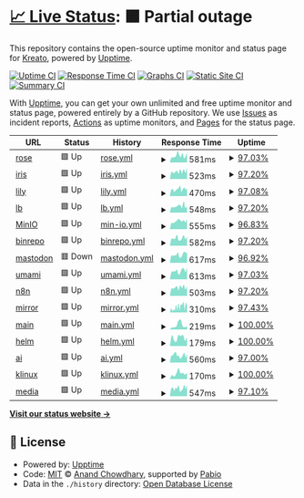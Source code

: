 # [📈 Live Status](https://status.krea.to): <!--live status--> **🟧 Partial outage**

This repository contains the open-source uptime monitor and status page for [Kreato](https://krea.to), powered by [Upptime](https://github.com/upptime/upptime).

[![Uptime CI](https://github.com/kreatoo/status.krea.to/workflows/Uptime%20CI/badge.svg)](https://github.com/kreatoo/status.krea.to/actions?query=workflow%3A%22Uptime+CI%22)
[![Response Time CI](https://github.com/kreatoo/status.krea.to/workflows/Response%20Time%20CI/badge.svg)](https://github.com/kreatoo/status.krea.to/actions?query=workflow%3A%22Response+Time+CI%22)
[![Graphs CI](https://github.com/kreatoo/status.krea.to/workflows/Graphs%20CI/badge.svg)](https://github.com/kreatoo/status.krea.to/actions?query=workflow%3A%22Graphs+CI%22)
[![Static Site CI](https://github.com/kreatoo/status.krea.to/workflows/Static%20Site%20CI/badge.svg)](https://github.com/kreatoo/status.krea.to/actions?query=workflow%3A%22Static+Site+CI%22)
[![Summary CI](https://github.com/kreatoo/status.krea.to/workflows/Summary%20CI/badge.svg)](https://github.com/kreatoo/status.krea.to/actions?query=workflow%3A%22Summary+CI%22)

With [Upptime](https://upptime.js.org), you can get your own unlimited and free uptime monitor and status page, powered entirely by a GitHub repository. We use [Issues](https://github.com/kreatoo/status.krea.to/issues) as incident reports, [Actions](https://github.com/kreatoo/status.krea.to/actions) as uptime monitors, and [Pages](https://status.krea.to) for the status page.

<!--start: status pages-->
<!-- This summary is generated by Upptime (https://github.com/upptime/upptime) -->
<!-- Do not edit this manually, your changes will be overwritten -->
<!-- prettier-ignore -->
| URL | Status | History | Response Time | Uptime |
| --- | ------ | ------- | ------------- | ------ |
| <img alt="" src="https://icons.duckduckgo.com/ip3/rose.krea.to.ico" height="13"> [rose](https://rose.krea.to) | 🟩 Up | [rose.yml](https://github.com/kreatoo/status.krea.to/commits/HEAD/history/rose.yml) | <details><summary><img alt="Response time graph" src="./graphs/rose/response-time-week.png" height="20"> 581ms</summary><br><a href="https://status.krea.to/history/rose"><img alt="Response time 613" src="https://img.shields.io/endpoint?url=https%3A%2F%2Fraw.githubusercontent.com%2Fkreatoo%2Fstatus.krea.to%2FHEAD%2Fapi%2Frose%2Fresponse-time.json"></a><br><a href="https://status.krea.to/history/rose"><img alt="24-hour response time 830" src="https://img.shields.io/endpoint?url=https%3A%2F%2Fraw.githubusercontent.com%2Fkreatoo%2Fstatus.krea.to%2FHEAD%2Fapi%2Frose%2Fresponse-time-day.json"></a><br><a href="https://status.krea.to/history/rose"><img alt="7-day response time 581" src="https://img.shields.io/endpoint?url=https%3A%2F%2Fraw.githubusercontent.com%2Fkreatoo%2Fstatus.krea.to%2FHEAD%2Fapi%2Frose%2Fresponse-time-week.json"></a><br><a href="https://status.krea.to/history/rose"><img alt="30-day response time 613" src="https://img.shields.io/endpoint?url=https%3A%2F%2Fraw.githubusercontent.com%2Fkreatoo%2Fstatus.krea.to%2FHEAD%2Fapi%2Frose%2Fresponse-time-month.json"></a><br><a href="https://status.krea.to/history/rose"><img alt="1-year response time 613" src="https://img.shields.io/endpoint?url=https%3A%2F%2Fraw.githubusercontent.com%2Fkreatoo%2Fstatus.krea.to%2FHEAD%2Fapi%2Frose%2Fresponse-time-year.json"></a></details> | <details><summary><a href="https://status.krea.to/history/rose">97.03%</a></summary><a href="https://status.krea.to/history/rose"><img alt="All-time uptime 98.53%" src="https://img.shields.io/endpoint?url=https%3A%2F%2Fraw.githubusercontent.com%2Fkreatoo%2Fstatus.krea.to%2FHEAD%2Fapi%2Frose%2Fuptime.json"></a><br><a href="https://status.krea.to/history/rose"><img alt="24-hour uptime 100.00%" src="https://img.shields.io/endpoint?url=https%3A%2F%2Fraw.githubusercontent.com%2Fkreatoo%2Fstatus.krea.to%2FHEAD%2Fapi%2Frose%2Fuptime-day.json"></a><br><a href="https://status.krea.to/history/rose"><img alt="7-day uptime 97.03%" src="https://img.shields.io/endpoint?url=https%3A%2F%2Fraw.githubusercontent.com%2Fkreatoo%2Fstatus.krea.to%2FHEAD%2Fapi%2Frose%2Fuptime-week.json"></a><br><a href="https://status.krea.to/history/rose"><img alt="30-day uptime 98.53%" src="https://img.shields.io/endpoint?url=https%3A%2F%2Fraw.githubusercontent.com%2Fkreatoo%2Fstatus.krea.to%2FHEAD%2Fapi%2Frose%2Fuptime-month.json"></a><br><a href="https://status.krea.to/history/rose"><img alt="1-year uptime 98.53%" src="https://img.shields.io/endpoint?url=https%3A%2F%2Fraw.githubusercontent.com%2Fkreatoo%2Fstatus.krea.to%2FHEAD%2Fapi%2Frose%2Fuptime-year.json"></a></details>
| <img alt="" src="https://icons.duckduckgo.com/ip3/iris.krea.to.ico" height="13"> [iris](https://iris.krea.to) | 🟩 Up | [iris.yml](https://github.com/kreatoo/status.krea.to/commits/HEAD/history/iris.yml) | <details><summary><img alt="Response time graph" src="./graphs/iris/response-time-week.png" height="20"> 523ms</summary><br><a href="https://status.krea.to/history/iris"><img alt="Response time 564" src="https://img.shields.io/endpoint?url=https%3A%2F%2Fraw.githubusercontent.com%2Fkreatoo%2Fstatus.krea.to%2FHEAD%2Fapi%2Firis%2Fresponse-time.json"></a><br><a href="https://status.krea.to/history/iris"><img alt="24-hour response time 771" src="https://img.shields.io/endpoint?url=https%3A%2F%2Fraw.githubusercontent.com%2Fkreatoo%2Fstatus.krea.to%2FHEAD%2Fapi%2Firis%2Fresponse-time-day.json"></a><br><a href="https://status.krea.to/history/iris"><img alt="7-day response time 523" src="https://img.shields.io/endpoint?url=https%3A%2F%2Fraw.githubusercontent.com%2Fkreatoo%2Fstatus.krea.to%2FHEAD%2Fapi%2Firis%2Fresponse-time-week.json"></a><br><a href="https://status.krea.to/history/iris"><img alt="30-day response time 564" src="https://img.shields.io/endpoint?url=https%3A%2F%2Fraw.githubusercontent.com%2Fkreatoo%2Fstatus.krea.to%2FHEAD%2Fapi%2Firis%2Fresponse-time-month.json"></a><br><a href="https://status.krea.to/history/iris"><img alt="1-year response time 564" src="https://img.shields.io/endpoint?url=https%3A%2F%2Fraw.githubusercontent.com%2Fkreatoo%2Fstatus.krea.to%2FHEAD%2Fapi%2Firis%2Fresponse-time-year.json"></a></details> | <details><summary><a href="https://status.krea.to/history/iris">97.20%</a></summary><a href="https://status.krea.to/history/iris"><img alt="All-time uptime 98.55%" src="https://img.shields.io/endpoint?url=https%3A%2F%2Fraw.githubusercontent.com%2Fkreatoo%2Fstatus.krea.to%2FHEAD%2Fapi%2Firis%2Fuptime.json"></a><br><a href="https://status.krea.to/history/iris"><img alt="24-hour uptime 100.00%" src="https://img.shields.io/endpoint?url=https%3A%2F%2Fraw.githubusercontent.com%2Fkreatoo%2Fstatus.krea.to%2FHEAD%2Fapi%2Firis%2Fuptime-day.json"></a><br><a href="https://status.krea.to/history/iris"><img alt="7-day uptime 97.20%" src="https://img.shields.io/endpoint?url=https%3A%2F%2Fraw.githubusercontent.com%2Fkreatoo%2Fstatus.krea.to%2FHEAD%2Fapi%2Firis%2Fuptime-week.json"></a><br><a href="https://status.krea.to/history/iris"><img alt="30-day uptime 98.55%" src="https://img.shields.io/endpoint?url=https%3A%2F%2Fraw.githubusercontent.com%2Fkreatoo%2Fstatus.krea.to%2FHEAD%2Fapi%2Firis%2Fuptime-month.json"></a><br><a href="https://status.krea.to/history/iris"><img alt="1-year uptime 98.55%" src="https://img.shields.io/endpoint?url=https%3A%2F%2Fraw.githubusercontent.com%2Fkreatoo%2Fstatus.krea.to%2FHEAD%2Fapi%2Firis%2Fuptime-year.json"></a></details>
| <img alt="" src="https://icons.duckduckgo.com/ip3/lily.krea.to.ico" height="13"> [lily](https://lily.krea.to) | 🟩 Up | [lily.yml](https://github.com/kreatoo/status.krea.to/commits/HEAD/history/lily.yml) | <details><summary><img alt="Response time graph" src="./graphs/lily/response-time-week.png" height="20"> 470ms</summary><br><a href="https://status.krea.to/history/lily"><img alt="Response time 518" src="https://img.shields.io/endpoint?url=https%3A%2F%2Fraw.githubusercontent.com%2Fkreatoo%2Fstatus.krea.to%2FHEAD%2Fapi%2Flily%2Fresponse-time.json"></a><br><a href="https://status.krea.to/history/lily"><img alt="24-hour response time 543" src="https://img.shields.io/endpoint?url=https%3A%2F%2Fraw.githubusercontent.com%2Fkreatoo%2Fstatus.krea.to%2FHEAD%2Fapi%2Flily%2Fresponse-time-day.json"></a><br><a href="https://status.krea.to/history/lily"><img alt="7-day response time 470" src="https://img.shields.io/endpoint?url=https%3A%2F%2Fraw.githubusercontent.com%2Fkreatoo%2Fstatus.krea.to%2FHEAD%2Fapi%2Flily%2Fresponse-time-week.json"></a><br><a href="https://status.krea.to/history/lily"><img alt="30-day response time 518" src="https://img.shields.io/endpoint?url=https%3A%2F%2Fraw.githubusercontent.com%2Fkreatoo%2Fstatus.krea.to%2FHEAD%2Fapi%2Flily%2Fresponse-time-month.json"></a><br><a href="https://status.krea.to/history/lily"><img alt="1-year response time 518" src="https://img.shields.io/endpoint?url=https%3A%2F%2Fraw.githubusercontent.com%2Fkreatoo%2Fstatus.krea.to%2FHEAD%2Fapi%2Flily%2Fresponse-time-year.json"></a></details> | <details><summary><a href="https://status.krea.to/history/lily">97.08%</a></summary><a href="https://status.krea.to/history/lily"><img alt="All-time uptime 98.55%" src="https://img.shields.io/endpoint?url=https%3A%2F%2Fraw.githubusercontent.com%2Fkreatoo%2Fstatus.krea.to%2FHEAD%2Fapi%2Flily%2Fuptime.json"></a><br><a href="https://status.krea.to/history/lily"><img alt="24-hour uptime 100.00%" src="https://img.shields.io/endpoint?url=https%3A%2F%2Fraw.githubusercontent.com%2Fkreatoo%2Fstatus.krea.to%2FHEAD%2Fapi%2Flily%2Fuptime-day.json"></a><br><a href="https://status.krea.to/history/lily"><img alt="7-day uptime 97.08%" src="https://img.shields.io/endpoint?url=https%3A%2F%2Fraw.githubusercontent.com%2Fkreatoo%2Fstatus.krea.to%2FHEAD%2Fapi%2Flily%2Fuptime-week.json"></a><br><a href="https://status.krea.to/history/lily"><img alt="30-day uptime 98.55%" src="https://img.shields.io/endpoint?url=https%3A%2F%2Fraw.githubusercontent.com%2Fkreatoo%2Fstatus.krea.to%2FHEAD%2Fapi%2Flily%2Fuptime-month.json"></a><br><a href="https://status.krea.to/history/lily"><img alt="1-year uptime 98.55%" src="https://img.shields.io/endpoint?url=https%3A%2F%2Fraw.githubusercontent.com%2Fkreatoo%2Fstatus.krea.to%2FHEAD%2Fapi%2Flily%2Fuptime-year.json"></a></details>
| <img alt="" src="https://icons.duckduckgo.com/ip3/lb.krea.to.ico" height="13"> [lb](https://lb.krea.to) | 🟩 Up | [lb.yml](https://github.com/kreatoo/status.krea.to/commits/HEAD/history/lb.yml) | <details><summary><img alt="Response time graph" src="./graphs/lb/response-time-week.png" height="20"> 548ms</summary><br><a href="https://status.krea.to/history/lb"><img alt="Response time 549" src="https://img.shields.io/endpoint?url=https%3A%2F%2Fraw.githubusercontent.com%2Fkreatoo%2Fstatus.krea.to%2FHEAD%2Fapi%2Flb%2Fresponse-time.json"></a><br><a href="https://status.krea.to/history/lb"><img alt="24-hour response time 538" src="https://img.shields.io/endpoint?url=https%3A%2F%2Fraw.githubusercontent.com%2Fkreatoo%2Fstatus.krea.to%2FHEAD%2Fapi%2Flb%2Fresponse-time-day.json"></a><br><a href="https://status.krea.to/history/lb"><img alt="7-day response time 548" src="https://img.shields.io/endpoint?url=https%3A%2F%2Fraw.githubusercontent.com%2Fkreatoo%2Fstatus.krea.to%2FHEAD%2Fapi%2Flb%2Fresponse-time-week.json"></a><br><a href="https://status.krea.to/history/lb"><img alt="30-day response time 549" src="https://img.shields.io/endpoint?url=https%3A%2F%2Fraw.githubusercontent.com%2Fkreatoo%2Fstatus.krea.to%2FHEAD%2Fapi%2Flb%2Fresponse-time-month.json"></a><br><a href="https://status.krea.to/history/lb"><img alt="1-year response time 549" src="https://img.shields.io/endpoint?url=https%3A%2F%2Fraw.githubusercontent.com%2Fkreatoo%2Fstatus.krea.to%2FHEAD%2Fapi%2Flb%2Fresponse-time-year.json"></a></details> | <details><summary><a href="https://status.krea.to/history/lb">97.20%</a></summary><a href="https://status.krea.to/history/lb"><img alt="All-time uptime 98.59%" src="https://img.shields.io/endpoint?url=https%3A%2F%2Fraw.githubusercontent.com%2Fkreatoo%2Fstatus.krea.to%2FHEAD%2Fapi%2Flb%2Fuptime.json"></a><br><a href="https://status.krea.to/history/lb"><img alt="24-hour uptime 100.00%" src="https://img.shields.io/endpoint?url=https%3A%2F%2Fraw.githubusercontent.com%2Fkreatoo%2Fstatus.krea.to%2FHEAD%2Fapi%2Flb%2Fuptime-day.json"></a><br><a href="https://status.krea.to/history/lb"><img alt="7-day uptime 97.20%" src="https://img.shields.io/endpoint?url=https%3A%2F%2Fraw.githubusercontent.com%2Fkreatoo%2Fstatus.krea.to%2FHEAD%2Fapi%2Flb%2Fuptime-week.json"></a><br><a href="https://status.krea.to/history/lb"><img alt="30-day uptime 98.59%" src="https://img.shields.io/endpoint?url=https%3A%2F%2Fraw.githubusercontent.com%2Fkreatoo%2Fstatus.krea.to%2FHEAD%2Fapi%2Flb%2Fuptime-month.json"></a><br><a href="https://status.krea.to/history/lb"><img alt="1-year uptime 98.59%" src="https://img.shields.io/endpoint?url=https%3A%2F%2Fraw.githubusercontent.com%2Fkreatoo%2Fstatus.krea.to%2FHEAD%2Fapi%2Flb%2Fuptime-year.json"></a></details>
| <img alt="" src="https://icons.duckduckgo.com/ip3/s3.krea.to.ico" height="13"> [MinIO](https://s3.krea.to) | 🟩 Up | [min-io.yml](https://github.com/kreatoo/status.krea.to/commits/HEAD/history/min-io.yml) | <details><summary><img alt="Response time graph" src="./graphs/min-io/response-time-week.png" height="20"> 555ms</summary><br><a href="https://status.krea.to/history/min-io"><img alt="Response time 596" src="https://img.shields.io/endpoint?url=https%3A%2F%2Fraw.githubusercontent.com%2Fkreatoo%2Fstatus.krea.to%2FHEAD%2Fapi%2Fmin-io%2Fresponse-time.json"></a><br><a href="https://status.krea.to/history/min-io"><img alt="24-hour response time 692" src="https://img.shields.io/endpoint?url=https%3A%2F%2Fraw.githubusercontent.com%2Fkreatoo%2Fstatus.krea.to%2FHEAD%2Fapi%2Fmin-io%2Fresponse-time-day.json"></a><br><a href="https://status.krea.to/history/min-io"><img alt="7-day response time 555" src="https://img.shields.io/endpoint?url=https%3A%2F%2Fraw.githubusercontent.com%2Fkreatoo%2Fstatus.krea.to%2FHEAD%2Fapi%2Fmin-io%2Fresponse-time-week.json"></a><br><a href="https://status.krea.to/history/min-io"><img alt="30-day response time 596" src="https://img.shields.io/endpoint?url=https%3A%2F%2Fraw.githubusercontent.com%2Fkreatoo%2Fstatus.krea.to%2FHEAD%2Fapi%2Fmin-io%2Fresponse-time-month.json"></a><br><a href="https://status.krea.to/history/min-io"><img alt="1-year response time 596" src="https://img.shields.io/endpoint?url=https%3A%2F%2Fraw.githubusercontent.com%2Fkreatoo%2Fstatus.krea.to%2FHEAD%2Fapi%2Fmin-io%2Fresponse-time-year.json"></a></details> | <details><summary><a href="https://status.krea.to/history/min-io">96.83%</a></summary><a href="https://status.krea.to/history/min-io"><img alt="All-time uptime 90.93%" src="https://img.shields.io/endpoint?url=https%3A%2F%2Fraw.githubusercontent.com%2Fkreatoo%2Fstatus.krea.to%2FHEAD%2Fapi%2Fmin-io%2Fuptime.json"></a><br><a href="https://status.krea.to/history/min-io"><img alt="24-hour uptime 100.00%" src="https://img.shields.io/endpoint?url=https%3A%2F%2Fraw.githubusercontent.com%2Fkreatoo%2Fstatus.krea.to%2FHEAD%2Fapi%2Fmin-io%2Fuptime-day.json"></a><br><a href="https://status.krea.to/history/min-io"><img alt="7-day uptime 96.83%" src="https://img.shields.io/endpoint?url=https%3A%2F%2Fraw.githubusercontent.com%2Fkreatoo%2Fstatus.krea.to%2FHEAD%2Fapi%2Fmin-io%2Fuptime-week.json"></a><br><a href="https://status.krea.to/history/min-io"><img alt="30-day uptime 90.93%" src="https://img.shields.io/endpoint?url=https%3A%2F%2Fraw.githubusercontent.com%2Fkreatoo%2Fstatus.krea.to%2FHEAD%2Fapi%2Fmin-io%2Fuptime-month.json"></a><br><a href="https://status.krea.to/history/min-io"><img alt="1-year uptime 90.93%" src="https://img.shields.io/endpoint?url=https%3A%2F%2Fraw.githubusercontent.com%2Fkreatoo%2Fstatus.krea.to%2FHEAD%2Fapi%2Fmin-io%2Fuptime-year.json"></a></details>
| <img alt="" src="https://icons.duckduckgo.com/ip3/bin.kreato.dev.ico" height="13"> [binrepo](https://bin.kreato.dev) | 🟩 Up | [binrepo.yml](https://github.com/kreatoo/status.krea.to/commits/HEAD/history/binrepo.yml) | <details><summary><img alt="Response time graph" src="./graphs/binrepo/response-time-week.png" height="20"> 582ms</summary><br><a href="https://status.krea.to/history/binrepo"><img alt="Response time 617" src="https://img.shields.io/endpoint?url=https%3A%2F%2Fraw.githubusercontent.com%2Fkreatoo%2Fstatus.krea.to%2FHEAD%2Fapi%2Fbinrepo%2Fresponse-time.json"></a><br><a href="https://status.krea.to/history/binrepo"><img alt="24-hour response time 676" src="https://img.shields.io/endpoint?url=https%3A%2F%2Fraw.githubusercontent.com%2Fkreatoo%2Fstatus.krea.to%2FHEAD%2Fapi%2Fbinrepo%2Fresponse-time-day.json"></a><br><a href="https://status.krea.to/history/binrepo"><img alt="7-day response time 582" src="https://img.shields.io/endpoint?url=https%3A%2F%2Fraw.githubusercontent.com%2Fkreatoo%2Fstatus.krea.to%2FHEAD%2Fapi%2Fbinrepo%2Fresponse-time-week.json"></a><br><a href="https://status.krea.to/history/binrepo"><img alt="30-day response time 617" src="https://img.shields.io/endpoint?url=https%3A%2F%2Fraw.githubusercontent.com%2Fkreatoo%2Fstatus.krea.to%2FHEAD%2Fapi%2Fbinrepo%2Fresponse-time-month.json"></a><br><a href="https://status.krea.to/history/binrepo"><img alt="1-year response time 617" src="https://img.shields.io/endpoint?url=https%3A%2F%2Fraw.githubusercontent.com%2Fkreatoo%2Fstatus.krea.to%2FHEAD%2Fapi%2Fbinrepo%2Fresponse-time-year.json"></a></details> | <details><summary><a href="https://status.krea.to/history/binrepo">97.20%</a></summary><a href="https://status.krea.to/history/binrepo"><img alt="All-time uptime 98.61%" src="https://img.shields.io/endpoint?url=https%3A%2F%2Fraw.githubusercontent.com%2Fkreatoo%2Fstatus.krea.to%2FHEAD%2Fapi%2Fbinrepo%2Fuptime.json"></a><br><a href="https://status.krea.to/history/binrepo"><img alt="24-hour uptime 100.00%" src="https://img.shields.io/endpoint?url=https%3A%2F%2Fraw.githubusercontent.com%2Fkreatoo%2Fstatus.krea.to%2FHEAD%2Fapi%2Fbinrepo%2Fuptime-day.json"></a><br><a href="https://status.krea.to/history/binrepo"><img alt="7-day uptime 97.20%" src="https://img.shields.io/endpoint?url=https%3A%2F%2Fraw.githubusercontent.com%2Fkreatoo%2Fstatus.krea.to%2FHEAD%2Fapi%2Fbinrepo%2Fuptime-week.json"></a><br><a href="https://status.krea.to/history/binrepo"><img alt="30-day uptime 98.61%" src="https://img.shields.io/endpoint?url=https%3A%2F%2Fraw.githubusercontent.com%2Fkreatoo%2Fstatus.krea.to%2FHEAD%2Fapi%2Fbinrepo%2Fuptime-month.json"></a><br><a href="https://status.krea.to/history/binrepo"><img alt="1-year uptime 98.61%" src="https://img.shields.io/endpoint?url=https%3A%2F%2Fraw.githubusercontent.com%2Fkreatoo%2Fstatus.krea.to%2FHEAD%2Fapi%2Fbinrepo%2Fuptime-year.json"></a></details>
| <img alt="" src="https://icons.duckduckgo.com/ip3/m.kreato.dev.ico" height="13"> [mastodon](https://m.kreato.dev) | 🟥 Down | [mastodon.yml](https://github.com/kreatoo/status.krea.to/commits/HEAD/history/mastodon.yml) | <details><summary><img alt="Response time graph" src="./graphs/mastodon/response-time-week.png" height="20"> 617ms</summary><br><a href="https://status.krea.to/history/mastodon"><img alt="Response time 770" src="https://img.shields.io/endpoint?url=https%3A%2F%2Fraw.githubusercontent.com%2Fkreatoo%2Fstatus.krea.to%2FHEAD%2Fapi%2Fmastodon%2Fresponse-time.json"></a><br><a href="https://status.krea.to/history/mastodon"><img alt="24-hour response time 628" src="https://img.shields.io/endpoint?url=https%3A%2F%2Fraw.githubusercontent.com%2Fkreatoo%2Fstatus.krea.to%2FHEAD%2Fapi%2Fmastodon%2Fresponse-time-day.json"></a><br><a href="https://status.krea.to/history/mastodon"><img alt="7-day response time 617" src="https://img.shields.io/endpoint?url=https%3A%2F%2Fraw.githubusercontent.com%2Fkreatoo%2Fstatus.krea.to%2FHEAD%2Fapi%2Fmastodon%2Fresponse-time-week.json"></a><br><a href="https://status.krea.to/history/mastodon"><img alt="30-day response time 770" src="https://img.shields.io/endpoint?url=https%3A%2F%2Fraw.githubusercontent.com%2Fkreatoo%2Fstatus.krea.to%2FHEAD%2Fapi%2Fmastodon%2Fresponse-time-month.json"></a><br><a href="https://status.krea.to/history/mastodon"><img alt="1-year response time 770" src="https://img.shields.io/endpoint?url=https%3A%2F%2Fraw.githubusercontent.com%2Fkreatoo%2Fstatus.krea.to%2FHEAD%2Fapi%2Fmastodon%2Fresponse-time-year.json"></a></details> | <details><summary><a href="https://status.krea.to/history/mastodon">96.92%</a></summary><a href="https://status.krea.to/history/mastodon"><img alt="All-time uptime 98.38%" src="https://img.shields.io/endpoint?url=https%3A%2F%2Fraw.githubusercontent.com%2Fkreatoo%2Fstatus.krea.to%2FHEAD%2Fapi%2Fmastodon%2Fuptime.json"></a><br><a href="https://status.krea.to/history/mastodon"><img alt="24-hour uptime 98.79%" src="https://img.shields.io/endpoint?url=https%3A%2F%2Fraw.githubusercontent.com%2Fkreatoo%2Fstatus.krea.to%2FHEAD%2Fapi%2Fmastodon%2Fuptime-day.json"></a><br><a href="https://status.krea.to/history/mastodon"><img alt="7-day uptime 96.92%" src="https://img.shields.io/endpoint?url=https%3A%2F%2Fraw.githubusercontent.com%2Fkreatoo%2Fstatus.krea.to%2FHEAD%2Fapi%2Fmastodon%2Fuptime-week.json"></a><br><a href="https://status.krea.to/history/mastodon"><img alt="30-day uptime 98.38%" src="https://img.shields.io/endpoint?url=https%3A%2F%2Fraw.githubusercontent.com%2Fkreatoo%2Fstatus.krea.to%2FHEAD%2Fapi%2Fmastodon%2Fuptime-month.json"></a><br><a href="https://status.krea.to/history/mastodon"><img alt="1-year uptime 98.38%" src="https://img.shields.io/endpoint?url=https%3A%2F%2Fraw.githubusercontent.com%2Fkreatoo%2Fstatus.krea.to%2FHEAD%2Fapi%2Fmastodon%2Fuptime-year.json"></a></details>
| <img alt="" src="https://icons.duckduckgo.com/ip3/umami.krea.to.ico" height="13"> [umami](https://umami.krea.to/dashboard) | 🟩 Up | [umami.yml](https://github.com/kreatoo/status.krea.to/commits/HEAD/history/umami.yml) | <details><summary><img alt="Response time graph" src="./graphs/umami/response-time-week.png" height="20"> 613ms</summary><br><a href="https://status.krea.to/history/umami"><img alt="Response time 591" src="https://img.shields.io/endpoint?url=https%3A%2F%2Fraw.githubusercontent.com%2Fkreatoo%2Fstatus.krea.to%2FHEAD%2Fapi%2Fumami%2Fresponse-time.json"></a><br><a href="https://status.krea.to/history/umami"><img alt="24-hour response time 986" src="https://img.shields.io/endpoint?url=https%3A%2F%2Fraw.githubusercontent.com%2Fkreatoo%2Fstatus.krea.to%2FHEAD%2Fapi%2Fumami%2Fresponse-time-day.json"></a><br><a href="https://status.krea.to/history/umami"><img alt="7-day response time 613" src="https://img.shields.io/endpoint?url=https%3A%2F%2Fraw.githubusercontent.com%2Fkreatoo%2Fstatus.krea.to%2FHEAD%2Fapi%2Fumami%2Fresponse-time-week.json"></a><br><a href="https://status.krea.to/history/umami"><img alt="30-day response time 591" src="https://img.shields.io/endpoint?url=https%3A%2F%2Fraw.githubusercontent.com%2Fkreatoo%2Fstatus.krea.to%2FHEAD%2Fapi%2Fumami%2Fresponse-time-month.json"></a><br><a href="https://status.krea.to/history/umami"><img alt="1-year response time 591" src="https://img.shields.io/endpoint?url=https%3A%2F%2Fraw.githubusercontent.com%2Fkreatoo%2Fstatus.krea.to%2FHEAD%2Fapi%2Fumami%2Fresponse-time-year.json"></a></details> | <details><summary><a href="https://status.krea.to/history/umami">97.03%</a></summary><a href="https://status.krea.to/history/umami"><img alt="All-time uptime 98.54%" src="https://img.shields.io/endpoint?url=https%3A%2F%2Fraw.githubusercontent.com%2Fkreatoo%2Fstatus.krea.to%2FHEAD%2Fapi%2Fumami%2Fuptime.json"></a><br><a href="https://status.krea.to/history/umami"><img alt="24-hour uptime 98.81%" src="https://img.shields.io/endpoint?url=https%3A%2F%2Fraw.githubusercontent.com%2Fkreatoo%2Fstatus.krea.to%2FHEAD%2Fapi%2Fumami%2Fuptime-day.json"></a><br><a href="https://status.krea.to/history/umami"><img alt="7-day uptime 97.03%" src="https://img.shields.io/endpoint?url=https%3A%2F%2Fraw.githubusercontent.com%2Fkreatoo%2Fstatus.krea.to%2FHEAD%2Fapi%2Fumami%2Fuptime-week.json"></a><br><a href="https://status.krea.to/history/umami"><img alt="30-day uptime 98.54%" src="https://img.shields.io/endpoint?url=https%3A%2F%2Fraw.githubusercontent.com%2Fkreatoo%2Fstatus.krea.to%2FHEAD%2Fapi%2Fumami%2Fuptime-month.json"></a><br><a href="https://status.krea.to/history/umami"><img alt="1-year uptime 98.54%" src="https://img.shields.io/endpoint?url=https%3A%2F%2Fraw.githubusercontent.com%2Fkreatoo%2Fstatus.krea.to%2FHEAD%2Fapi%2Fumami%2Fuptime-year.json"></a></details>
| <img alt="" src="https://icons.duckduckgo.com/ip3/n8n.krea.to.ico" height="13"> [n8n](https://n8n.krea.to) | 🟩 Up | [n8n.yml](https://github.com/kreatoo/status.krea.to/commits/HEAD/history/n8n.yml) | <details><summary><img alt="Response time graph" src="./graphs/n8n/response-time-week.png" height="20"> 503ms</summary><br><a href="https://status.krea.to/history/n8n"><img alt="Response time 520" src="https://img.shields.io/endpoint?url=https%3A%2F%2Fraw.githubusercontent.com%2Fkreatoo%2Fstatus.krea.to%2FHEAD%2Fapi%2Fn8n%2Fresponse-time.json"></a><br><a href="https://status.krea.to/history/n8n"><img alt="24-hour response time 570" src="https://img.shields.io/endpoint?url=https%3A%2F%2Fraw.githubusercontent.com%2Fkreatoo%2Fstatus.krea.to%2FHEAD%2Fapi%2Fn8n%2Fresponse-time-day.json"></a><br><a href="https://status.krea.to/history/n8n"><img alt="7-day response time 503" src="https://img.shields.io/endpoint?url=https%3A%2F%2Fraw.githubusercontent.com%2Fkreatoo%2Fstatus.krea.to%2FHEAD%2Fapi%2Fn8n%2Fresponse-time-week.json"></a><br><a href="https://status.krea.to/history/n8n"><img alt="30-day response time 520" src="https://img.shields.io/endpoint?url=https%3A%2F%2Fraw.githubusercontent.com%2Fkreatoo%2Fstatus.krea.to%2FHEAD%2Fapi%2Fn8n%2Fresponse-time-month.json"></a><br><a href="https://status.krea.to/history/n8n"><img alt="1-year response time 520" src="https://img.shields.io/endpoint?url=https%3A%2F%2Fraw.githubusercontent.com%2Fkreatoo%2Fstatus.krea.to%2FHEAD%2Fapi%2Fn8n%2Fresponse-time-year.json"></a></details> | <details><summary><a href="https://status.krea.to/history/n8n">97.20%</a></summary><a href="https://status.krea.to/history/n8n"><img alt="All-time uptime 98.43%" src="https://img.shields.io/endpoint?url=https%3A%2F%2Fraw.githubusercontent.com%2Fkreatoo%2Fstatus.krea.to%2FHEAD%2Fapi%2Fn8n%2Fuptime.json"></a><br><a href="https://status.krea.to/history/n8n"><img alt="24-hour uptime 100.00%" src="https://img.shields.io/endpoint?url=https%3A%2F%2Fraw.githubusercontent.com%2Fkreatoo%2Fstatus.krea.to%2FHEAD%2Fapi%2Fn8n%2Fuptime-day.json"></a><br><a href="https://status.krea.to/history/n8n"><img alt="7-day uptime 97.20%" src="https://img.shields.io/endpoint?url=https%3A%2F%2Fraw.githubusercontent.com%2Fkreatoo%2Fstatus.krea.to%2FHEAD%2Fapi%2Fn8n%2Fuptime-week.json"></a><br><a href="https://status.krea.to/history/n8n"><img alt="30-day uptime 98.43%" src="https://img.shields.io/endpoint?url=https%3A%2F%2Fraw.githubusercontent.com%2Fkreatoo%2Fstatus.krea.to%2FHEAD%2Fapi%2Fn8n%2Fuptime-month.json"></a><br><a href="https://status.krea.to/history/n8n"><img alt="1-year uptime 98.43%" src="https://img.shields.io/endpoint?url=https%3A%2F%2Fraw.githubusercontent.com%2Fkreatoo%2Fstatus.krea.to%2FHEAD%2Fapi%2Fn8n%2Fuptime-year.json"></a></details>
| <img alt="" src="https://icons.duckduckgo.com/ip3/mirror.kreato.dev.ico" height="13"> [mirror](https://mirror.kreato.dev) | 🟩 Up | [mirror.yml](https://github.com/kreatoo/status.krea.to/commits/HEAD/history/mirror.yml) | <details><summary><img alt="Response time graph" src="./graphs/mirror/response-time-week.png" height="20"> 310ms</summary><br><a href="https://status.krea.to/history/mirror"><img alt="Response time 396" src="https://img.shields.io/endpoint?url=https%3A%2F%2Fraw.githubusercontent.com%2Fkreatoo%2Fstatus.krea.to%2FHEAD%2Fapi%2Fmirror%2Fresponse-time.json"></a><br><a href="https://status.krea.to/history/mirror"><img alt="24-hour response time 362" src="https://img.shields.io/endpoint?url=https%3A%2F%2Fraw.githubusercontent.com%2Fkreatoo%2Fstatus.krea.to%2FHEAD%2Fapi%2Fmirror%2Fresponse-time-day.json"></a><br><a href="https://status.krea.to/history/mirror"><img alt="7-day response time 310" src="https://img.shields.io/endpoint?url=https%3A%2F%2Fraw.githubusercontent.com%2Fkreatoo%2Fstatus.krea.to%2FHEAD%2Fapi%2Fmirror%2Fresponse-time-week.json"></a><br><a href="https://status.krea.to/history/mirror"><img alt="30-day response time 396" src="https://img.shields.io/endpoint?url=https%3A%2F%2Fraw.githubusercontent.com%2Fkreatoo%2Fstatus.krea.to%2FHEAD%2Fapi%2Fmirror%2Fresponse-time-month.json"></a><br><a href="https://status.krea.to/history/mirror"><img alt="1-year response time 396" src="https://img.shields.io/endpoint?url=https%3A%2F%2Fraw.githubusercontent.com%2Fkreatoo%2Fstatus.krea.to%2FHEAD%2Fapi%2Fmirror%2Fresponse-time-year.json"></a></details> | <details><summary><a href="https://status.krea.to/history/mirror">97.43%</a></summary><a href="https://status.krea.to/history/mirror"><img alt="All-time uptime 98.80%" src="https://img.shields.io/endpoint?url=https%3A%2F%2Fraw.githubusercontent.com%2Fkreatoo%2Fstatus.krea.to%2FHEAD%2Fapi%2Fmirror%2Fuptime.json"></a><br><a href="https://status.krea.to/history/mirror"><img alt="24-hour uptime 100.00%" src="https://img.shields.io/endpoint?url=https%3A%2F%2Fraw.githubusercontent.com%2Fkreatoo%2Fstatus.krea.to%2FHEAD%2Fapi%2Fmirror%2Fuptime-day.json"></a><br><a href="https://status.krea.to/history/mirror"><img alt="7-day uptime 97.43%" src="https://img.shields.io/endpoint?url=https%3A%2F%2Fraw.githubusercontent.com%2Fkreatoo%2Fstatus.krea.to%2FHEAD%2Fapi%2Fmirror%2Fuptime-week.json"></a><br><a href="https://status.krea.to/history/mirror"><img alt="30-day uptime 98.80%" src="https://img.shields.io/endpoint?url=https%3A%2F%2Fraw.githubusercontent.com%2Fkreatoo%2Fstatus.krea.to%2FHEAD%2Fapi%2Fmirror%2Fuptime-month.json"></a><br><a href="https://status.krea.to/history/mirror"><img alt="1-year uptime 98.80%" src="https://img.shields.io/endpoint?url=https%3A%2F%2Fraw.githubusercontent.com%2Fkreatoo%2Fstatus.krea.to%2FHEAD%2Fapi%2Fmirror%2Fuptime-year.json"></a></details>
| <img alt="" src="https://icons.duckduckgo.com/ip3/krea.to.ico" height="13"> [main](https://krea.to) | 🟩 Up | [main.yml](https://github.com/kreatoo/status.krea.to/commits/HEAD/history/main.yml) | <details><summary><img alt="Response time graph" src="./graphs/main/response-time-week.png" height="20"> 219ms</summary><br><a href="https://status.krea.to/history/main"><img alt="Response time 182" src="https://img.shields.io/endpoint?url=https%3A%2F%2Fraw.githubusercontent.com%2Fkreatoo%2Fstatus.krea.to%2FHEAD%2Fapi%2Fmain%2Fresponse-time.json"></a><br><a href="https://status.krea.to/history/main"><img alt="24-hour response time 161" src="https://img.shields.io/endpoint?url=https%3A%2F%2Fraw.githubusercontent.com%2Fkreatoo%2Fstatus.krea.to%2FHEAD%2Fapi%2Fmain%2Fresponse-time-day.json"></a><br><a href="https://status.krea.to/history/main"><img alt="7-day response time 219" src="https://img.shields.io/endpoint?url=https%3A%2F%2Fraw.githubusercontent.com%2Fkreatoo%2Fstatus.krea.to%2FHEAD%2Fapi%2Fmain%2Fresponse-time-week.json"></a><br><a href="https://status.krea.to/history/main"><img alt="30-day response time 182" src="https://img.shields.io/endpoint?url=https%3A%2F%2Fraw.githubusercontent.com%2Fkreatoo%2Fstatus.krea.to%2FHEAD%2Fapi%2Fmain%2Fresponse-time-month.json"></a><br><a href="https://status.krea.to/history/main"><img alt="1-year response time 182" src="https://img.shields.io/endpoint?url=https%3A%2F%2Fraw.githubusercontent.com%2Fkreatoo%2Fstatus.krea.to%2FHEAD%2Fapi%2Fmain%2Fresponse-time-year.json"></a></details> | <details><summary><a href="https://status.krea.to/history/main">100.00%</a></summary><a href="https://status.krea.to/history/main"><img alt="All-time uptime 100.00%" src="https://img.shields.io/endpoint?url=https%3A%2F%2Fraw.githubusercontent.com%2Fkreatoo%2Fstatus.krea.to%2FHEAD%2Fapi%2Fmain%2Fuptime.json"></a><br><a href="https://status.krea.to/history/main"><img alt="24-hour uptime 100.00%" src="https://img.shields.io/endpoint?url=https%3A%2F%2Fraw.githubusercontent.com%2Fkreatoo%2Fstatus.krea.to%2FHEAD%2Fapi%2Fmain%2Fuptime-day.json"></a><br><a href="https://status.krea.to/history/main"><img alt="7-day uptime 100.00%" src="https://img.shields.io/endpoint?url=https%3A%2F%2Fraw.githubusercontent.com%2Fkreatoo%2Fstatus.krea.to%2FHEAD%2Fapi%2Fmain%2Fuptime-week.json"></a><br><a href="https://status.krea.to/history/main"><img alt="30-day uptime 100.00%" src="https://img.shields.io/endpoint?url=https%3A%2F%2Fraw.githubusercontent.com%2Fkreatoo%2Fstatus.krea.to%2FHEAD%2Fapi%2Fmain%2Fuptime-month.json"></a><br><a href="https://status.krea.to/history/main"><img alt="1-year uptime 100.00%" src="https://img.shields.io/endpoint?url=https%3A%2F%2Fraw.githubusercontent.com%2Fkreatoo%2Fstatus.krea.to%2FHEAD%2Fapi%2Fmain%2Fuptime-year.json"></a></details>
| <img alt="" src="https://icons.duckduckgo.com/ip3/helm.kreato.dev.ico" height="13"> [helm](https://helm.kreato.dev) | 🟩 Up | [helm.yml](https://github.com/kreatoo/status.krea.to/commits/HEAD/history/helm.yml) | <details><summary><img alt="Response time graph" src="./graphs/helm/response-time-week.png" height="20"> 179ms</summary><br><a href="https://status.krea.to/history/helm"><img alt="Response time 167" src="https://img.shields.io/endpoint?url=https%3A%2F%2Fraw.githubusercontent.com%2Fkreatoo%2Fstatus.krea.to%2FHEAD%2Fapi%2Fhelm%2Fresponse-time.json"></a><br><a href="https://status.krea.to/history/helm"><img alt="24-hour response time 183" src="https://img.shields.io/endpoint?url=https%3A%2F%2Fraw.githubusercontent.com%2Fkreatoo%2Fstatus.krea.to%2FHEAD%2Fapi%2Fhelm%2Fresponse-time-day.json"></a><br><a href="https://status.krea.to/history/helm"><img alt="7-day response time 179" src="https://img.shields.io/endpoint?url=https%3A%2F%2Fraw.githubusercontent.com%2Fkreatoo%2Fstatus.krea.to%2FHEAD%2Fapi%2Fhelm%2Fresponse-time-week.json"></a><br><a href="https://status.krea.to/history/helm"><img alt="30-day response time 167" src="https://img.shields.io/endpoint?url=https%3A%2F%2Fraw.githubusercontent.com%2Fkreatoo%2Fstatus.krea.to%2FHEAD%2Fapi%2Fhelm%2Fresponse-time-month.json"></a><br><a href="https://status.krea.to/history/helm"><img alt="1-year response time 167" src="https://img.shields.io/endpoint?url=https%3A%2F%2Fraw.githubusercontent.com%2Fkreatoo%2Fstatus.krea.to%2FHEAD%2Fapi%2Fhelm%2Fresponse-time-year.json"></a></details> | <details><summary><a href="https://status.krea.to/history/helm">100.00%</a></summary><a href="https://status.krea.to/history/helm"><img alt="All-time uptime 100.00%" src="https://img.shields.io/endpoint?url=https%3A%2F%2Fraw.githubusercontent.com%2Fkreatoo%2Fstatus.krea.to%2FHEAD%2Fapi%2Fhelm%2Fuptime.json"></a><br><a href="https://status.krea.to/history/helm"><img alt="24-hour uptime 100.00%" src="https://img.shields.io/endpoint?url=https%3A%2F%2Fraw.githubusercontent.com%2Fkreatoo%2Fstatus.krea.to%2FHEAD%2Fapi%2Fhelm%2Fuptime-day.json"></a><br><a href="https://status.krea.to/history/helm"><img alt="7-day uptime 100.00%" src="https://img.shields.io/endpoint?url=https%3A%2F%2Fraw.githubusercontent.com%2Fkreatoo%2Fstatus.krea.to%2FHEAD%2Fapi%2Fhelm%2Fuptime-week.json"></a><br><a href="https://status.krea.to/history/helm"><img alt="30-day uptime 100.00%" src="https://img.shields.io/endpoint?url=https%3A%2F%2Fraw.githubusercontent.com%2Fkreatoo%2Fstatus.krea.to%2FHEAD%2Fapi%2Fhelm%2Fuptime-month.json"></a><br><a href="https://status.krea.to/history/helm"><img alt="1-year uptime 100.00%" src="https://img.shields.io/endpoint?url=https%3A%2F%2Fraw.githubusercontent.com%2Fkreatoo%2Fstatus.krea.to%2FHEAD%2Fapi%2Fhelm%2Fuptime-year.json"></a></details>
| <img alt="" src="https://icons.duckduckgo.com/ip3/ai.krea.to.ico" height="13"> [ai](https://ai.krea.to) | 🟩 Up | [ai.yml](https://github.com/kreatoo/status.krea.to/commits/HEAD/history/ai.yml) | <details><summary><img alt="Response time graph" src="./graphs/ai/response-time-week.png" height="20"> 560ms</summary><br><a href="https://status.krea.to/history/ai"><img alt="Response time 592" src="https://img.shields.io/endpoint?url=https%3A%2F%2Fraw.githubusercontent.com%2Fkreatoo%2Fstatus.krea.to%2FHEAD%2Fapi%2Fai%2Fresponse-time.json"></a><br><a href="https://status.krea.to/history/ai"><img alt="24-hour response time 669" src="https://img.shields.io/endpoint?url=https%3A%2F%2Fraw.githubusercontent.com%2Fkreatoo%2Fstatus.krea.to%2FHEAD%2Fapi%2Fai%2Fresponse-time-day.json"></a><br><a href="https://status.krea.to/history/ai"><img alt="7-day response time 560" src="https://img.shields.io/endpoint?url=https%3A%2F%2Fraw.githubusercontent.com%2Fkreatoo%2Fstatus.krea.to%2FHEAD%2Fapi%2Fai%2Fresponse-time-week.json"></a><br><a href="https://status.krea.to/history/ai"><img alt="30-day response time 592" src="https://img.shields.io/endpoint?url=https%3A%2F%2Fraw.githubusercontent.com%2Fkreatoo%2Fstatus.krea.to%2FHEAD%2Fapi%2Fai%2Fresponse-time-month.json"></a><br><a href="https://status.krea.to/history/ai"><img alt="1-year response time 592" src="https://img.shields.io/endpoint?url=https%3A%2F%2Fraw.githubusercontent.com%2Fkreatoo%2Fstatus.krea.to%2FHEAD%2Fapi%2Fai%2Fresponse-time-year.json"></a></details> | <details><summary><a href="https://status.krea.to/history/ai">97.00%</a></summary><a href="https://status.krea.to/history/ai"><img alt="All-time uptime 98.38%" src="https://img.shields.io/endpoint?url=https%3A%2F%2Fraw.githubusercontent.com%2Fkreatoo%2Fstatus.krea.to%2FHEAD%2Fapi%2Fai%2Fuptime.json"></a><br><a href="https://status.krea.to/history/ai"><img alt="24-hour uptime 100.00%" src="https://img.shields.io/endpoint?url=https%3A%2F%2Fraw.githubusercontent.com%2Fkreatoo%2Fstatus.krea.to%2FHEAD%2Fapi%2Fai%2Fuptime-day.json"></a><br><a href="https://status.krea.to/history/ai"><img alt="7-day uptime 97.00%" src="https://img.shields.io/endpoint?url=https%3A%2F%2Fraw.githubusercontent.com%2Fkreatoo%2Fstatus.krea.to%2FHEAD%2Fapi%2Fai%2Fuptime-week.json"></a><br><a href="https://status.krea.to/history/ai"><img alt="30-day uptime 98.38%" src="https://img.shields.io/endpoint?url=https%3A%2F%2Fraw.githubusercontent.com%2Fkreatoo%2Fstatus.krea.to%2FHEAD%2Fapi%2Fai%2Fuptime-month.json"></a><br><a href="https://status.krea.to/history/ai"><img alt="1-year uptime 98.38%" src="https://img.shields.io/endpoint?url=https%3A%2F%2Fraw.githubusercontent.com%2Fkreatoo%2Fstatus.krea.to%2FHEAD%2Fapi%2Fai%2Fuptime-year.json"></a></details>
| <img alt="" src="https://icons.duckduckgo.com/ip3/linux.kreato.dev.ico" height="13"> [klinux](https://linux.kreato.dev) | 🟩 Up | [klinux.yml](https://github.com/kreatoo/status.krea.to/commits/HEAD/history/klinux.yml) | <details><summary><img alt="Response time graph" src="./graphs/klinux/response-time-week.png" height="20"> 170ms</summary><br><a href="https://status.krea.to/history/klinux"><img alt="Response time 257" src="https://img.shields.io/endpoint?url=https%3A%2F%2Fraw.githubusercontent.com%2Fkreatoo%2Fstatus.krea.to%2FHEAD%2Fapi%2Fklinux%2Fresponse-time.json"></a><br><a href="https://status.krea.to/history/klinux"><img alt="24-hour response time 191" src="https://img.shields.io/endpoint?url=https%3A%2F%2Fraw.githubusercontent.com%2Fkreatoo%2Fstatus.krea.to%2FHEAD%2Fapi%2Fklinux%2Fresponse-time-day.json"></a><br><a href="https://status.krea.to/history/klinux"><img alt="7-day response time 170" src="https://img.shields.io/endpoint?url=https%3A%2F%2Fraw.githubusercontent.com%2Fkreatoo%2Fstatus.krea.to%2FHEAD%2Fapi%2Fklinux%2Fresponse-time-week.json"></a><br><a href="https://status.krea.to/history/klinux"><img alt="30-day response time 257" src="https://img.shields.io/endpoint?url=https%3A%2F%2Fraw.githubusercontent.com%2Fkreatoo%2Fstatus.krea.to%2FHEAD%2Fapi%2Fklinux%2Fresponse-time-month.json"></a><br><a href="https://status.krea.to/history/klinux"><img alt="1-year response time 257" src="https://img.shields.io/endpoint?url=https%3A%2F%2Fraw.githubusercontent.com%2Fkreatoo%2Fstatus.krea.to%2FHEAD%2Fapi%2Fklinux%2Fresponse-time-year.json"></a></details> | <details><summary><a href="https://status.krea.to/history/klinux">100.00%</a></summary><a href="https://status.krea.to/history/klinux"><img alt="All-time uptime 100.00%" src="https://img.shields.io/endpoint?url=https%3A%2F%2Fraw.githubusercontent.com%2Fkreatoo%2Fstatus.krea.to%2FHEAD%2Fapi%2Fklinux%2Fuptime.json"></a><br><a href="https://status.krea.to/history/klinux"><img alt="24-hour uptime 100.00%" src="https://img.shields.io/endpoint?url=https%3A%2F%2Fraw.githubusercontent.com%2Fkreatoo%2Fstatus.krea.to%2FHEAD%2Fapi%2Fklinux%2Fuptime-day.json"></a><br><a href="https://status.krea.to/history/klinux"><img alt="7-day uptime 100.00%" src="https://img.shields.io/endpoint?url=https%3A%2F%2Fraw.githubusercontent.com%2Fkreatoo%2Fstatus.krea.to%2FHEAD%2Fapi%2Fklinux%2Fuptime-week.json"></a><br><a href="https://status.krea.to/history/klinux"><img alt="30-day uptime 100.00%" src="https://img.shields.io/endpoint?url=https%3A%2F%2Fraw.githubusercontent.com%2Fkreatoo%2Fstatus.krea.to%2FHEAD%2Fapi%2Fklinux%2Fuptime-month.json"></a><br><a href="https://status.krea.to/history/klinux"><img alt="1-year uptime 100.00%" src="https://img.shields.io/endpoint?url=https%3A%2F%2Fraw.githubusercontent.com%2Fkreatoo%2Fstatus.krea.to%2FHEAD%2Fapi%2Fklinux%2Fuptime-year.json"></a></details>
| <img alt="" src="https://icons.duckduckgo.com/ip3/media.krea.to.ico" height="13"> [media](https://media.krea.to) | 🟩 Up | [media.yml](https://github.com/kreatoo/status.krea.to/commits/HEAD/history/media.yml) | <details><summary><img alt="Response time graph" src="./graphs/media/response-time-week.png" height="20"> 547ms</summary><br><a href="https://status.krea.to/history/media"><img alt="Response time 605" src="https://img.shields.io/endpoint?url=https%3A%2F%2Fraw.githubusercontent.com%2Fkreatoo%2Fstatus.krea.to%2FHEAD%2Fapi%2Fmedia%2Fresponse-time.json"></a><br><a href="https://status.krea.to/history/media"><img alt="24-hour response time 766" src="https://img.shields.io/endpoint?url=https%3A%2F%2Fraw.githubusercontent.com%2Fkreatoo%2Fstatus.krea.to%2FHEAD%2Fapi%2Fmedia%2Fresponse-time-day.json"></a><br><a href="https://status.krea.to/history/media"><img alt="7-day response time 547" src="https://img.shields.io/endpoint?url=https%3A%2F%2Fraw.githubusercontent.com%2Fkreatoo%2Fstatus.krea.to%2FHEAD%2Fapi%2Fmedia%2Fresponse-time-week.json"></a><br><a href="https://status.krea.to/history/media"><img alt="30-day response time 605" src="https://img.shields.io/endpoint?url=https%3A%2F%2Fraw.githubusercontent.com%2Fkreatoo%2Fstatus.krea.to%2FHEAD%2Fapi%2Fmedia%2Fresponse-time-month.json"></a><br><a href="https://status.krea.to/history/media"><img alt="1-year response time 605" src="https://img.shields.io/endpoint?url=https%3A%2F%2Fraw.githubusercontent.com%2Fkreatoo%2Fstatus.krea.to%2FHEAD%2Fapi%2Fmedia%2Fresponse-time-year.json"></a></details> | <details><summary><a href="https://status.krea.to/history/media">97.10%</a></summary><a href="https://status.krea.to/history/media"><img alt="All-time uptime 98.50%" src="https://img.shields.io/endpoint?url=https%3A%2F%2Fraw.githubusercontent.com%2Fkreatoo%2Fstatus.krea.to%2FHEAD%2Fapi%2Fmedia%2Fuptime.json"></a><br><a href="https://status.krea.to/history/media"><img alt="24-hour uptime 100.00%" src="https://img.shields.io/endpoint?url=https%3A%2F%2Fraw.githubusercontent.com%2Fkreatoo%2Fstatus.krea.to%2FHEAD%2Fapi%2Fmedia%2Fuptime-day.json"></a><br><a href="https://status.krea.to/history/media"><img alt="7-day uptime 97.10%" src="https://img.shields.io/endpoint?url=https%3A%2F%2Fraw.githubusercontent.com%2Fkreatoo%2Fstatus.krea.to%2FHEAD%2Fapi%2Fmedia%2Fuptime-week.json"></a><br><a href="https://status.krea.to/history/media"><img alt="30-day uptime 98.50%" src="https://img.shields.io/endpoint?url=https%3A%2F%2Fraw.githubusercontent.com%2Fkreatoo%2Fstatus.krea.to%2FHEAD%2Fapi%2Fmedia%2Fuptime-month.json"></a><br><a href="https://status.krea.to/history/media"><img alt="1-year uptime 98.50%" src="https://img.shields.io/endpoint?url=https%3A%2F%2Fraw.githubusercontent.com%2Fkreatoo%2Fstatus.krea.to%2FHEAD%2Fapi%2Fmedia%2Fuptime-year.json"></a></details>

<!--end: status pages-->

[**Visit our status website →**](https://status.krea.to)

## 📄 License

- Powered by: [Upptime](https://github.com/upptime/upptime)
- Code: [MIT](./LICENSE) © [Anand Chowdhary](https://anandchowdhary.com), supported by [Pabio](https://pabio.com)
- Data in the `./history` directory: [Open Database License](https://opendatacommons.org/licenses/odbl/1-0/)
